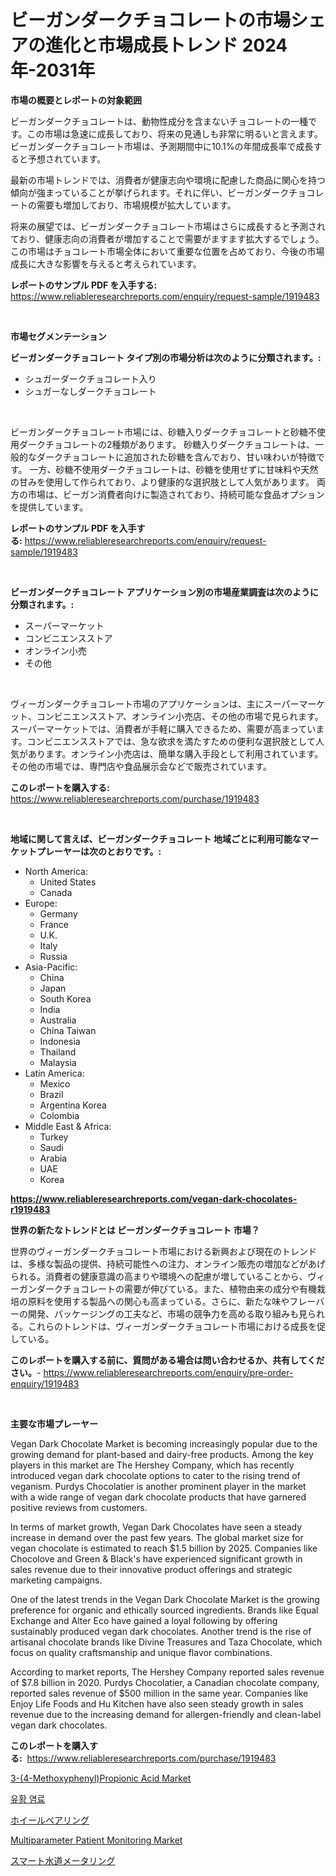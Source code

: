 <p><h1>ビーガンダークチョコレートの市場シェアの進化と市場成長トレンド 2024年-2031年</h1></p><p><strong>市場の概要とレポートの対象範囲</strong></p>
<p><p>ビーガンダークチョコレートは、動物性成分を含まないチョコレートの一種です。この市場は急速に成長しており、将来の見通しも非常に明るいと言えます。ビーガンダークチョコレート市場は、予測期間中に10.1%の年間成長率で成長すると予想されています。</p><p>最新の市場トレンドでは、消費者が健康志向や環境に配慮した商品に関心を持つ傾向が強まっていることが挙げられます。それに伴い、ビーガンダークチョコレートの需要も増加しており、市場規模が拡大しています。</p><p>将来の展望では、ビーガンダークチョコレート市場はさらに成長すると予測されており、健康志向の消費者が増加することで需要がますます拡大するでしょう。この市場はチョコレート市場全体において重要な位置を占めており、今後の市場成長に大きな影響を与えると考えられています。</p></p>
<p><strong>レポートのサンプル PDF を入手する:</strong> <a href="https://www.reliableresearchreports.com/enquiry/request-sample/1919483">https://www.reliableresearchreports.com/enquiry/request-sample/1919483</a></p>
<p>&nbsp;</p>
<p><strong>市場セグメンテーション</strong></p>
<p><strong>ビーガンダークチョコレート タイプ別の市場分析は次のように分類されます。:</strong></p>
<p><ul><li>シュガーダークチョコレート入り</li><li>シュガーなしダークチョコレート</li></ul></p>
<p>&nbsp;</p>
<p><p>ビーガンダークチョコレート市場には、砂糖入りダークチョコレートと砂糖不使用ダークチョコレートの2種類があります。 砂糖入りダークチョコレートは、一般的なダークチョコレートに追加された砂糖を含んでおり、甘い味わいが特徴です。 一方、砂糖不使用ダークチョコレートは、砂糖を使用せずに甘味料や天然の甘みを使用して作られており、より健康的な選択肢として人気があります。 両方の市場は、ビーガン消費者向けに製造されており、持続可能な食品オプションを提供しています。</p></p>
<p><strong>レポートのサンプル PDF を入手する:</strong>&nbsp;<a href="https://www.reliableresearchreports.com/enquiry/request-sample/1919483">https://www.reliableresearchreports.com/enquiry/request-sample/1919483</a></p>
<p>&nbsp;</p>
<p><strong> ビーガンダークチョコレート アプリケーション別の市場産業調査は次のように分類されます。:</strong></p>
<p><ul><li>スーパーマーケット</li><li>コンビニエンスストア</li><li>オンライン小売</li><li>その他</li></ul></p>
<p>&nbsp;</p>
<p><p>ヴィーガンダークチョコレート市場のアプリケーションは、主にスーパーマーケット、コンビニエンスストア、オンライン小売店、その他の市場で見られます。スーパーマーケットでは、消費者が手軽に購入できるため、需要が高まっています。コンビニエンスストアでは、急な欲求を満たすための便利な選択肢として人気があります。オンライン小売店は、簡単な購入手段として利用されています。その他の市場では、専門店や食品展示会などで販売されています。</p></p>
<p><strong>このレポートを購入する:</strong>&nbsp; <a href="https://www.reliableresearchreports.com/purchase/1919483">https://www.reliableresearchreports.com/purchase/1919483</a></p>
<p>&nbsp;</p>
<p><strong>地域に関して言えば、ビーガンダークチョコレート 地域ごとに利用可能なマーケットプレーヤーは次のとおりです。:</strong></p>
<p><ul>
    <li>
        North America:
        <ul>
            <li>United States</li>
            <li>Canada</li>
        </ul>
    </li>
    <li>
        Europe:
        <ul>
            <li>Germany</li>
            <li>France</li>
            <li>U.K.</li>
            <li>Italy</li>
            <li>Russia</li>
        </ul>
    </li>
    <li>
        Asia-Pacific:
        <ul>
            <li>China</li>
            <li>Japan</li>
            <li>South Korea</li>
            <li>India</li>
            <li>Australia</li>
            <li>China Taiwan</li>
            <li>Indonesia</li>
            <li>Thailand</li>
            <li>Malaysia</li>
        </ul>
    </li>
    <li>
        Latin America:
        <ul>
            <li>Mexico</li>
            <li>Brazil</li>
            <li>Argentina Korea</li>
            <li>Colombia</li>
        </ul>
    </li>
    <li>
        Middle East & Africa:
        <ul>
            <li>Turkey</li>
            <li>Saudi</li>
            <li>Arabia</li>
            <li>UAE</li>
            <li>Korea</li>
        </ul>
    </li>
    </ul></p>
<p><strong><a href="https://www.reliableresearchreports.com/vegan-dark-chocolates-r1919483">https://www.reliableresearchreports.com/vegan-dark-chocolates-r1919483</a></strong>&nbsp;</p>
<p><strong>世界の新たなトレンドとは ビーガンダークチョコレート 市場？</strong></p>
<p><p>世界のヴィーガンダークチョコレート市場における新興および現在のトレンドは、多様な製品の提供、持続可能性への注力、オンライン販売の増加などがあげられる。消費者の健康意識の高まりや環境への配慮が増していることから、ヴィーガンダークチョコレートの需要が伸びている。また、植物由来の成分や有機栽培の原料を使用する製品への関心も高まっている。さらに、新たな味やフレーバーの開発、パッケージングの工夫など、市場の競争力を高める取り組みも見られる。これらのトレンドは、ヴィーガンダークチョコレート市場における成長を促している。</p></p>
<p><strong>このレポートを購入する前に、質問がある場合は問い合わせるか、共有してください。</strong>- <a href="https://www.reliableresearchreports.com/enquiry/pre-order-enquiry/1919483">https://www.reliableresearchreports.com/enquiry/pre-order-enquiry/1919483</a></p>
<p>&nbsp;</p>
<p><strong>主要な市場プレーヤー</strong></p>
<p><p>Vegan Dark Chocolate Market is becoming increasingly popular due to the growing demand for plant-based and dairy-free products. Among the key players in this market are The Hershey Company, which has recently introduced vegan dark chocolate options to cater to the rising trend of veganism. Purdys Chocolatier is another prominent player in the market with a wide range of vegan dark chocolate products that have garnered positive reviews from customers.</p><p>In terms of market growth, Vegan Dark Chocolates have seen a steady increase in demand over the past few years. The global market size for vegan chocolate is estimated to reach $1.5 billion by 2025. Companies like Chocolove and Green & Black's have experienced significant growth in sales revenue due to their innovative product offerings and strategic marketing campaigns.</p><p>One of the latest trends in the Vegan Dark Chocolate Market is the growing preference for organic and ethically sourced ingredients. Brands like Equal Exchange and Alter Eco have gained a loyal following by offering sustainably produced vegan dark chocolates. Another trend is the rise of artisanal chocolate brands like Divine Treasures and Taza Chocolate, which focus on quality craftsmanship and unique flavor combinations.</p><p>According to market reports, The Hershey Company reported sales revenue of $7.8 billion in 2020. Purdys Chocolatier, a Canadian chocolate company, reported sales revenue of $500 million in the same year. Companies like Enjoy Life Foods and Hu Kitchen have also seen steady growth in sales revenue due to the increasing demand for allergen-friendly and clean-label vegan dark chocolates.</p></p>
<p><strong>このレポートを購入する:</strong>&nbsp;&nbsp;<a href="https://www.reliableresearchreports.com/purchase/1919483">https://www.reliableresearchreports.com/purchase/1919483</a></p>
<p><p><a href="https://issuu.com/reportprime-2/docs/3-4-methoxyphenylpropionic-acid-market-size-2030.p">3-(4-Methoxyphenyl)Propionic Acid Market</a></p><p><a href="https://medium.com/@willislebsack/%ED%99%A9%EC%83%89-%EC%97%BC%EB%A3%8C-%EC%8B%9C%EC%9E%A5-%EB%8F%99%ED%96%A5-%EB%B0%8F-%EC%8B%9C%EC%9E%A5-%EB%B6%84%EC%84%9D%EC%9D%80-2024-2031%EB%85%84%EA%B9%8C%EC%A7%80-%EC%98%88%EC%B8%A1%EB%90%98%EC%97%88%EC%8A%B5%EB%8B%88%EB%8B%A4-4516c899dd18">유황 염료</a></p><p><a href="https://github.com/nxboeu02965442/Market-Research-Report-List-2/blob/main/540440647824.md">ホイールベアリング</a></p><p><a href="https://github.com/SheilaBruen2023/Market-Research-Report-List-1/blob/main/multiparameter-patient-monitoring-market.md">Multiparameter Patient Monitoring Market</a></p><p><a href="https://medium.com/@adaming121/%E3%82%B9%E3%83%9E%E3%83%BC%E3%83%88%E3%82%A6%E3%82%A9%E3%83%BC%E3%82%BF%E3%83%BC%E3%83%A1%E3%83%BC%E3%82%BF%E3%83%AA%E3%83%B3%E3%82%B0%E5%B8%82%E5%A0%B4%E8%AA%BF%E6%9F%BB%E3%83%AC%E3%83%9D%E3%83%BC%E3%83%88-%E3%81%9D%E3%81%AE%E6%AD%B4%E5%8F%B2%E3%81%A82024%E5%B9%B4%E3%81%8B%E3%82%892031%E5%B9%B4%E3%81%BE%E3%81%A7%E3%81%AE%E4%BA%88%E6%B8%AC-f5d7f1005ad0">スマート水道メータリング</a></p></p>